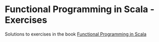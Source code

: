 # Functional Programming in Scala - Exercises

Solutions to exercises in the book [Functional Programming in Scala](http://www.amazon.co.uk/dp/1617290653/ref=olp_product_details?_encoding=UTF8&me=)


